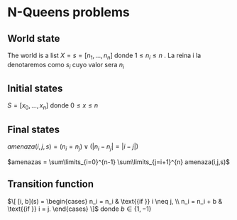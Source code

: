 # N-Queens problems

## World state

The world is a list $X = s = [n_1,...,n_n]$ donde $1 \leq n_i \leq n$ . La reina i la denotaremos como $s_i$ cuyo valor sera $n_i$

## Initial states

$S = [x_0,..., x_n]$  donde  $0\leq x \leq n$

## Final states

$amenaza(i,j,s) = (n_i=n_j)\vee(|n_i-n_j|=|i-j|)$

$amenazas = \sum\limits_{i=0}^{n-1} \sum\limits_{j=i+1}^{n} amenaza(i,j,s)$

## Transition function

$\[
[i, b](s) = \begin{cases}
    n_i = n_i & \text{{if }} i \neq j, \\
    n_i = n_i + b & \text{{if }} i = j.
\end{cases}
\]$
 donde $b \in \{1,-1\}$
